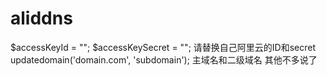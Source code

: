 # aliddns
 $accessKeyId = "";
 $accessKeySecret = "";
请替换自己阿里云的ID和secret
updatedomain('domain.com', 'subdomain'); 主域名和二级域名
其他不多说了
